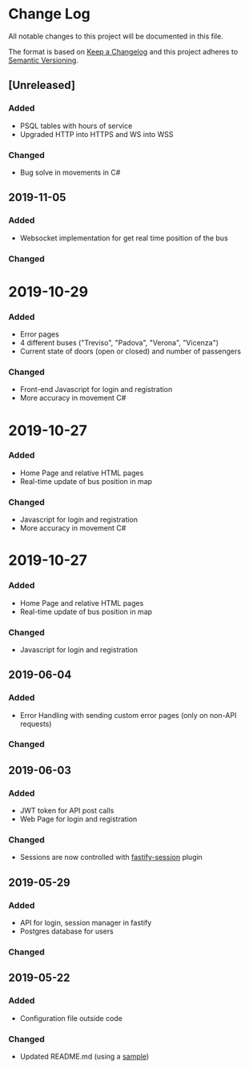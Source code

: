 # Change Log
All notable changes to this project will be documented in this file.

The format is based on [Keep a Changelog](http://keepachangelog.com/)
and this project adheres to [Semantic Versioning](http://semver.org/).

## [Unreleased]
### Added
- PSQL tables with hours of service
- Upgraded HTTP into HTTPS and WS into WSS

### Changed
- Bug solve in movements in C#

## 2019-11-05
### Added
- Websocket implementation for get real time position of the bus

### Changed

# 2019-10-29
### Added
- Error pages
- 4 different buses ("Treviso", "Padova", "Verona", "Vicenza")
- Current state of doors (open or closed) and number of passengers

### Changed
- Front-end Javascript for login and registration
- More accuracy in movement C#

# 2019-10-27
### Added
- Home Page and relative HTML pages
- Real-time update of bus position in map

### Changed
- Javascript for login and registration
- More accuracy in movement C#

# 2019-10-27
### Added
- Home Page and relative HTML pages
- Real-time update of bus position in map

### Changed
- Javascript for login and registration



## 2019-06-04
### Added
- Error Handling with sending custom error pages (only on non-API requests)

### Changed

## 2019-06-03
### Added
- JWT token for API post calls
- Web Page for login and registration

### Changed
- Sessions are now controlled with [fastify-session](https://github.com/SerayaEryn/fastify-session) plugin


## 2019-05-29
### Added
- API for login, session manager in fastify
- Postgres database for users

### Changed


## 2019-05-22
### Added
- Configuration file outside code

### Changed
- Updated README.md (using a [sample](https://gist.github.com/PurpleBooth/109311bb0361f32d87a2))
